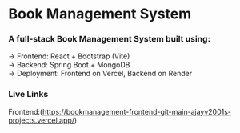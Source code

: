 # Book Management System

### A full-stack Book Management System built using:

→ Frontend: React + Bootstrap (Vite)<br/>
→ Backend: Spring Boot + MongoDB<br/>
→ Deployment: Frontend on Vercel, Backend on Render  

### Live Links

Frontend:(https://bookmanagement-frontend-git-main-ajayv2001s-projects.vercel.app/)



